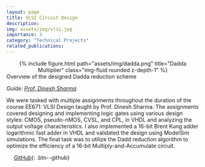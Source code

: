 ```yaml
---
layout: page
title: VLSI Circuit Design
description:
img: assets/img/vlsi.jpg
importance: 3
category: "Technical Projects"
related_publications:
---
```


<center>
<div class="row">
    <div class="col-sm mt-4 mt-md-0">
        {% include figure.html path="assets/img/dadda.png" title="Dadda Multiplier" class="img-fluid rounded z-depth-1" %}
    </div>
</div>
</center>
<div class="caption">
    Overview of the designed Dadda reduction scheme
</div>

_Guide: [Prof. Dinesh Sharma](https://www.ee.iitb.ac.in/wiki/faculty/dinesh)_

We were tasked with multiple assignments throughout the duration of the course EE671: VLSI Design taught by Prof. Dinesh Sharma. The assignments covered designing and implementing logic gates using various design styles: CMOS, pseudo-nMOS, CVSL, and CPL, in VHDL and analyzing the output voltage characteristics. I also implemented a 16-bit Brent Kung adder logarithmic fast adder in VHDL and validated the design using ModelSim simulations. The final task was to utilize the Dadd reduction algorithm to optimize the efficiency of a 16-bit Multiply-and-Accumulate circuit.

&nbsp;&nbsp;&nbsp;&nbsp; [GitHub](https://github.com/AnubhavBhatla/VLSI-Design){: .btn--github}
